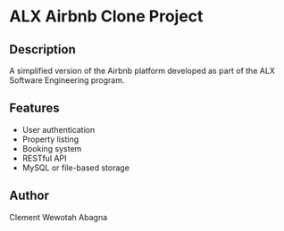 # ALX Airbnb Clone Project

## Description
A simplified version of the Airbnb platform developed as part of the ALX Software Engineering program.

## Features
- User authentication
- Property listing
- Booking system
- RESTful API
- MySQL or file-based storage

## Author
Clement Wewotah Abagna

